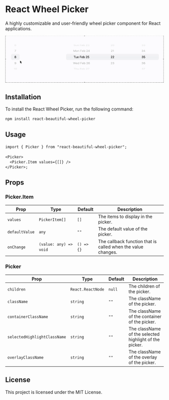 # React Wheel Picker

A highly customizable and user-friendly wheel picker component for React applications.

![React Wheel Picker Demo](./screenshots/demo.gif)

## Installation

To install the React Wheel Picker, run the following command:

```bash
npm install react-beautiful-wheel-picker
```

## Usage

```tsx
import { Picker } from "react-beautiful-wheel-picker";

<Picker>
  <Picker.Item values={[]} />
</Picker>;
```

## Props

### Picker.Item

| Prop           | Type                   | Default    | Description                                                  |
| -------------- | ---------------------- | ---------- | ------------------------------------------------------------ |
| `values`       | `PickerItem[]`         | `[]`       | The items to display in the picker.                          |
| `defaultValue` | `any`                  | `""`       | The default value of the picker.                             |
| `onChange`     | `(value: any) => void` | `() => {}` | The callback function that is called when the value changes. |

### Picker

| Prop                         | Type              | Default | Description                                            |
| ---------------------------- | ----------------- | ------- | ------------------------------------------------------ |
| `children`                   | `React.ReactNode` | `null`  | The children of the picker.                            |
| `className`                  | `string`          | `""`    | The className of the picker.                           |
| `containerClassName`         | `string`          | `""`    | The className of the container of the picker.          |
| `selectedHighlightClassName` | `string`          | `""`    | The className of the selected highlight of the picker. |
| `overlayClassName`           | `string`          | `""`    | The className of the overlay of the picker.            |

## License

This project is licensed under the MIT License.
